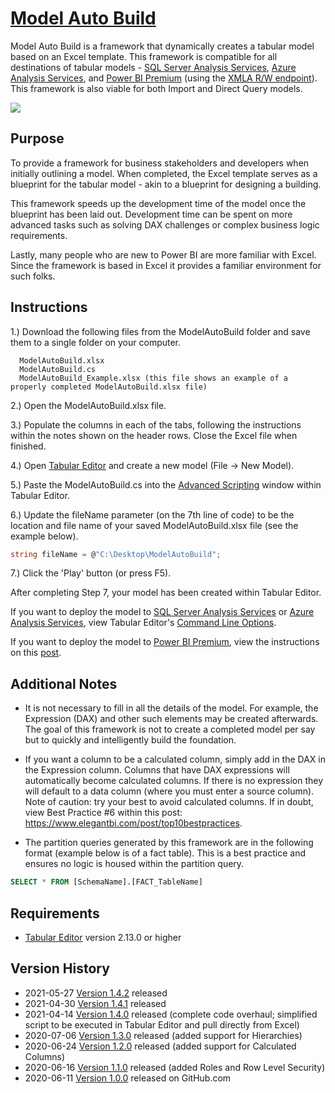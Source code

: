 # [Model Auto Build](https://www.elegantbi.com/post/modelautobuild "Model Auto Build")

Model Auto Build is a framework that dynamically creates a tabular model based on an Excel template. This framework is compatible for all destinations of tabular models - [SQL Server Analysis Services](https://docs.microsoft.com/analysis-services/ssas-overview?view=asallproducts-allversions "SSAS"), [Azure Analysis Services](https://azure.microsoft.com/services/analysis-services/ "Azure AS"), and [Power BI Premium](https://powerbi.microsoft.com/power-bi-premium/ "Power BI Premium") (using the [XMLA R/W endpoint](https://docs.microsoft.com/power-bi/admin/service-premium-connect-tools "XMLA R/W endpoint")). This framework is also viable for both Import and Direct Query models.

![](https://github.com/m-kovalsky/ModelAutoBuild/blob/master/Images/ExcelTemplate.png)

## Purpose

To provide a framework for business stakeholders and developers when initially outlining a model. When completed, the Excel template serves as a blueprint for the tabular model - akin to a blueprint for designing a building. 

This framework speeds up the development time of the model once the blueprint has been laid out. Development time can be spent on more advanced tasks such as solving DAX challenges or complex business logic requirements.

Lastly, many people who are new to Power BI are more familiar with Excel. Since the framework is based in Excel it provides a familiar environment for such folks. 

## Instructions

1.) Download the following files from the ModelAutoBuild folder and save them to a single folder on your computer.

      ModelAutoBuild.xlsx
      ModelAutoBuild.cs
      ModelAutoBuild_Example.xlsx (this file shows an example of a properly completed ModelAutoBuild.xlsx file)

2.) Open the ModelAutoBuild.xlsx file.

3.) Populate the columns in each of the tabs, following the instructions within the notes shown on the header rows. Close the Excel file when finished.

4.) Open [Tabular Editor](https://tabulareditor.com/ "Tabular Editor") and create a new model (File -> New Model).

5.) Paste the ModelAutoBuild.cs into the [Advanced Scripting](https://docs.tabulareditor.com/Advanced-Scripting.html#working-with-the-model-object "Advanced Scripting") window within Tabular Editor.

6.) Update the fileName parameter (on the 7th line of code) to be the location and file name of your saved ModelAutoBuild.xlsx file (see the example below).
    
```C#    
string fileName = @"C:\Desktop\ModelAutoBuild";
```

7.) Click the 'Play' button (or press F5).
  
After completing Step 7, your model has been created within Tabular Editor.

If you want to deploy the model to [SQL Server Analysis Services](https://docs.microsoft.com/analysis-services/ssas-overview?view=asallproducts-allversions "SSAS") or [Azure Analysis Services](https://azure.microsoft.com/services/analysis-services/ "Azure AS"), view Tabular Editor's [Command Line Options](https://github.com/otykier/TabularEditor/wiki/Command-line-Options "Command Line Options").

If you want to deploy the model to [Power BI Premium](https://powerbi.microsoft.com/power-bi-premium/ "Power BI Premium"), view the instructions on this [post](https://github.com/TabularEditor/tabulareditor.github.io/blob/master/_posts/2020-06-02-PBI-SP-Access.md "post").

## Additional Notes

* It is not necessary to fill in all the details of the model. For example, the Expression (DAX) and other such elements may be created afterwards. The goal of this framework is not to create a completed model per say but to quickly and intelligently build the foundation.

* If you want a column to be a calculated column, simply add in the DAX in the Expression column. Columns that have DAX expressions will automatically become calculated columns. If there is no expression they will default to a data column (where you must enter a source column). Note of caution: try your best to avoid calculated columns. If in doubt, view Best Practice #6 within this post: https://www.elegantbi.com/post/top10bestpractices.

* The partition queries generated by this framework are in the following format (example below is of a fact table). This is a best practice and ensures no logic is housed within the partition query.
     
```SQL
SELECT * FROM [SchemaName].[FACT_TableName]
```

## Requirements

* [Tabular Editor](https://tabulareditor.com/ "Tabular Editor") version 2.13.0 or higher


## Version History

* 2021-05-27 [Version 1.4.2](https://github.com/m-kovalsky/ModelAutoBuild/releases/tag/1.4.2) released
* 2021-04-30 [Version 1.4.1](https://github.com/m-kovalsky/ModelAutoBuild/releases/tag/1.4.1) released
* 2021-04-14 [Version 1.4.0](https://github.com/m-kovalsky/ModelAutoBuild/releases/tag/1.4.0) released (complete code overhaul; simplified script to be executed in Tabular Editor and pull directly from Excel)
* 2020-07-06 [Version 1.3.0](https://github.com/m-kovalsky/ModelAutoBuild/releases/tag/1.3.0) released (added support for Hierarchies)
* 2020-06-24 [Version 1.2.0](https://github.com/m-kovalsky/ModelAutoBuild/releases/tag/1.2.0) released (added support for Calculated Columns)
* 2020-06-16 [Version 1.1.0](https://github.com/m-kovalsky/ModelAutoBuild/releases/tag/1.1.0) released (added Roles and Row Level Security)
* 2020-06-11 [Version 1.0.0](https://github.com/m-kovalsky/ModelAutoBuild/releases/tag/1.0.0) released on GitHub.com
